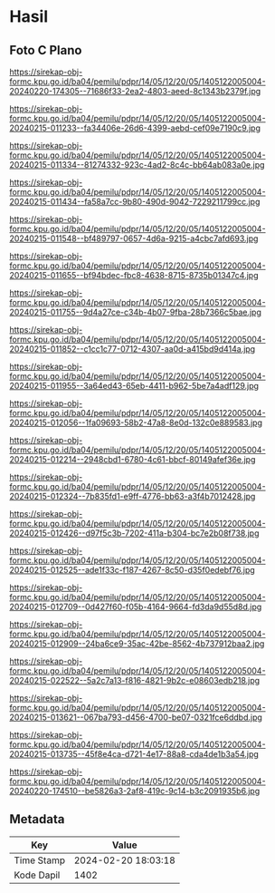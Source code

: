 # Hasil

## Foto C Plano

https://sirekap-obj-formc.kpu.go.id/ba04/pemilu/pdpr/14/05/12/20/05/1405122005004-20240220-174305--71686f33-2ea2-4803-aeed-8c1343b2379f.jpg

https://sirekap-obj-formc.kpu.go.id/ba04/pemilu/pdpr/14/05/12/20/05/1405122005004-20240215-011233--fa34406e-26d6-4399-aebd-cef09e7190c9.jpg

https://sirekap-obj-formc.kpu.go.id/ba04/pemilu/pdpr/14/05/12/20/05/1405122005004-20240215-011334--81274332-923c-4ad2-8c4c-bb64ab083a0e.jpg

https://sirekap-obj-formc.kpu.go.id/ba04/pemilu/pdpr/14/05/12/20/05/1405122005004-20240215-011434--fa58a7cc-9b80-490d-9042-7229211799cc.jpg

https://sirekap-obj-formc.kpu.go.id/ba04/pemilu/pdpr/14/05/12/20/05/1405122005004-20240215-011548--bf489797-0657-4d6a-9215-a4cbc7afd693.jpg

https://sirekap-obj-formc.kpu.go.id/ba04/pemilu/pdpr/14/05/12/20/05/1405122005004-20240215-011655--bf94bdec-fbc8-4638-8715-8735b01347c4.jpg

https://sirekap-obj-formc.kpu.go.id/ba04/pemilu/pdpr/14/05/12/20/05/1405122005004-20240215-011755--9d4a27ce-c34b-4b07-9fba-28b7366c5bae.jpg

https://sirekap-obj-formc.kpu.go.id/ba04/pemilu/pdpr/14/05/12/20/05/1405122005004-20240215-011852--c1cc1c77-0712-4307-aa0d-a415bd9d414a.jpg

https://sirekap-obj-formc.kpu.go.id/ba04/pemilu/pdpr/14/05/12/20/05/1405122005004-20240215-011955--3a64ed43-65eb-4411-b962-5be7a4adf129.jpg

https://sirekap-obj-formc.kpu.go.id/ba04/pemilu/pdpr/14/05/12/20/05/1405122005004-20240215-012056--1fa09693-58b2-47a8-8e0d-132c0e889583.jpg

https://sirekap-obj-formc.kpu.go.id/ba04/pemilu/pdpr/14/05/12/20/05/1405122005004-20240215-012214--2948cbd1-6780-4c61-bbcf-80149afef36e.jpg

https://sirekap-obj-formc.kpu.go.id/ba04/pemilu/pdpr/14/05/12/20/05/1405122005004-20240215-012324--7b835fd1-e9ff-4776-bb63-a3f4b7012428.jpg

https://sirekap-obj-formc.kpu.go.id/ba04/pemilu/pdpr/14/05/12/20/05/1405122005004-20240215-012426--d97f5c3b-7202-411a-b304-bc7e2b08f738.jpg

https://sirekap-obj-formc.kpu.go.id/ba04/pemilu/pdpr/14/05/12/20/05/1405122005004-20240215-012525--ade1f33c-f187-4267-8c50-d35f0edebf76.jpg

https://sirekap-obj-formc.kpu.go.id/ba04/pemilu/pdpr/14/05/12/20/05/1405122005004-20240215-012709--0d427f60-f05b-4164-9664-fd3da9d55d8d.jpg

https://sirekap-obj-formc.kpu.go.id/ba04/pemilu/pdpr/14/05/12/20/05/1405122005004-20240215-012909--24ba6ce9-35ac-42be-8562-4b737912baa2.jpg

https://sirekap-obj-formc.kpu.go.id/ba04/pemilu/pdpr/14/05/12/20/05/1405122005004-20240215-022522--5a2c7a13-f816-4821-9b2c-e08603edb218.jpg

https://sirekap-obj-formc.kpu.go.id/ba04/pemilu/pdpr/14/05/12/20/05/1405122005004-20240215-013621--067ba793-d456-4700-be07-0321fce6ddbd.jpg

https://sirekap-obj-formc.kpu.go.id/ba04/pemilu/pdpr/14/05/12/20/05/1405122005004-20240215-013735--45f8e4ca-d721-4e17-88a8-cda4de1b3a54.jpg

https://sirekap-obj-formc.kpu.go.id/ba04/pemilu/pdpr/14/05/12/20/05/1405122005004-20240220-174510--be5826a3-2af8-419c-9c14-b3c2091935b6.jpg


## Metadata

| Key        | Value               |
| ---------- | ------------------- |
| Time Stamp | 2024-02-20 18:03:18 |
| Kode Dapil | 1402                |



